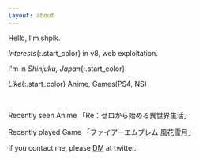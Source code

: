 ```yaml
---
layout: about
---
```




Hello, I'm shpik.

<style>
.start_color {
    color: rgba(47, 160, 10, 0.84);
    font-weight: 700;
}

.bold_text {
    font-weight: 700;
}

</style>

*Interests*{:.start_color} in v8, web exploitation.

I'm in *Shinjuku, Japan*{:.start_color}.

*Like*{:.start_color} Anime, Games(PS4, NS)

<br/>

<style>
.image_size_200 {
    width: 200px;
    float: left;
}

.tmargin{
    text-decoration: none;
    padding-top:5px;
    padding-left: -5px;
}

.clear_both{
    clear: both;

}

</style>


Recently seen Anime 「Re：ゼロから始める異世界生活」

Recently played Game 「ファイアーエムブレム 風花雪月」

If you contact me, please <a href="https://twitter.com/__Sehun_Oh__">DM</a> at twitter.
